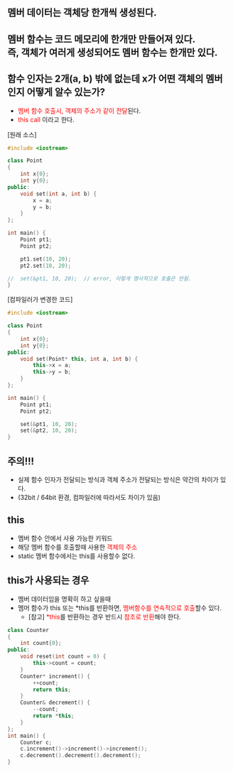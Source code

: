 <style>
r { color: Red }
o { color: Orange }
g { color: Green }
</style>

## 멤버 데이터는 객체당 한개씩 생성된다.
## 멤버 함수는 코드 메모리에 한개만 만들어져 있다.<br> 즉, 객체가 여러게 생성되어도 멤버 함수는 한개만 있다.

## 함수 인자는 2개(a, b) 밖에 없는데 x가 어떤 객체의 멤버인지 어떻게 알수 있는가?
- <r>멤버 함수 호출시, 객체의 주소가 같이 전달</r>된다.
- <r>this call</r> 이라고 한다.

[원래 소스]
```c++
#include <iostream>

class Point
{
	int x{0};
	int y{0};
public:
	void set(int a, int b) {
		x = a;
		y = b;	
	}
};

int main() {
	Point pt1;
	Point pt2;

	pt1.set(10, 20);
	pt2.set(10, 20);

//	set(&pt1, 10, 20);  // error, 이렇게 명시적으로 호출은 안됨.
}
```
[컴파일러가 변경한 코드]
```c++
#include <iostream>

class Point
{
	int x{0};
	int y{0};
public:
	void set(Point* this, int a, int b)	{
		this->x = a;
		this->y = b;	
	}
};

int main() {
	Point pt1;
	Point pt2;

	set(&pt1, 10, 20);
	set(&pt2, 10, 20);	
}
```

## 주의!!!
- 실제 함수 인자가 전달되는 방식과 객체 주소가 전달되는 방식은 약간의 차이가 있다.
- (32bit / 64bit 환경, 컴파일러에 따라서도 차이가 있음)


## this
- 멤버 함수 안에서 사용 가능한 키워드
- 해당 멤버 함수를 호출할때 사용한 <r>객체의 주소</r>
- static 멤버 함수에서는 this를 사용할수 없다.

## this가 사용되는 경우
- 멤버 데이터임을 명확히 하고 싶을때
- 멤머 함수가 this 또는 *this를 반환하면, <r>멤버함수를 연속적으로 호출</r>할수 있다.
  - [참고] <r>*this</r>를 반환하는 경우 반드시 <r>참조로 반환</r>해야 한다.


```c++
class Counter
{
	int count{0};
public:
	void reset(int count = 0) {
		this->count = count;
	}
	Counter* increment() {
		++count;
		return this;
	}
	Counter& decrement() {
		--count;
		return *this;
	}
};
int main() {
	Counter c;	
	c.increment()->increment()->increment();
	c.decrement().decrement().decrement();
}
```


